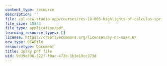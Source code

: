 ```yaml
---
content_type: resource
description: ''
file: /ol-ocw-studio-app/courses/res-18-005-highlights-of-calculus-spring-2010/9d39e306522ff0ac473b1b3e19cc373d_X9t-u87df3o.pdf
file_size: 15543
file_type: application/pdf
learning_resource_types: []
license: https://creativecommons.org/licenses/by-nc-sa/4.0/
ocw_type: OCWFile
resourcetype: Document
title: 3play pdf file
uid: 9d39e306-522f-f0ac-473b-1b3e19cc373d
---
```

